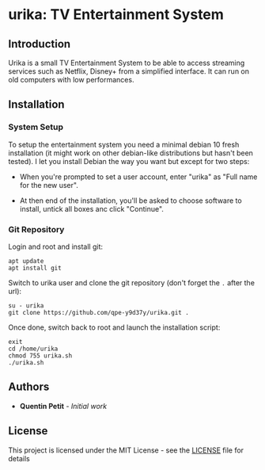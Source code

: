 # urika: TV Entertainment System

## Introduction

Urika is a small TV Entertainment System to be able to access streaming
services such as Netflix, Disney+ from a simplified interface. It can
run on old computers with low performances.

## Installation

### System Setup

To setup the entertainment system you need a minimal debian 10 fresh
installation (it might work on other debian-like distributions but
hasn't been tested). I let you install Debian the way you want but
except for two steps:

* When you're prompted to set a user account, enter "urika" as "Full name for the new user".

* At then end of the installation, you'll be asked to choose software to install, untick all boxes anc click "Continue".



### Git Repository

Login and root and install git:
```
apt update
apt install git
```
Switch to urika user and clone the git repository (don't forget the `.` after the url):
```
su - urika
git clone https://github.com/qpe-y9d37y/urika.git .
```
Once done, switch back to root and launch the installation script:
```
exit
cd /home/urika
chmod 755 urika.sh
./urika.sh
```

## Authors

* **Quentin Petit** - *Initial work*

## License

This project is licensed under the MIT License - see the [LICENSE](LICENSE) file for details
